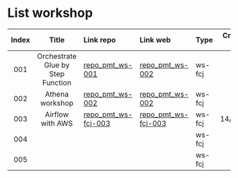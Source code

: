 # List workshop

| Index |               Title               | Link repo                                                                | Link web                                                                 | Type   | Created at | Updated at |
|:-----:|:---------------------------------:|:-------------------------------------------------------------------------|:-------------------------------------------------------------------------|:-------|:----------:|:----------:|
|  001  | Orchestrate Glue by Step Function | [repo_pmt_ws-001](https://github.com/tripham208/repo_pmt_ws-001)         | [repo_pmt_ws-002](https://tripham208.github.io/repo_pmt_ws-001/)         | ws-fcj |    n/a     |    n/a     |
|  002  |          Athena workshop          | [repo_pmt_ws-002](https://github.com/tripham208/repo_pmt_ws-002)         | [repo_pmt_ws-002](https://tripham208.github.io/repo_pmt_ws-002/)         | ws-fcj |    n/a     |    n/a     |
|  003  |         Airflow with AWS          | [repo_pmt_ws-fcj-003](https://github.com/tripham208/repo_pmt_ws-fcj-003) | [repo_pmt_ws-fcj-003](https://tripham208.github.io/repo_pmt_ws-fcj-003/) | ws-fcj |  14/09/24  |    n/a     |
|  004  |                                   |                                                                          |                                                                          | ws-fcj |    n/a     |    n/a     |
|  005  |                                   |                                                                          |                                                                          | ws-fcj |    n/a     |    n/a     |
